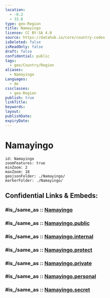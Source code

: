 ```yaml
---
location:
  - -0.2
  - 33.8
type: geo-Region
title: Namayingo
license: CC BY-SA 4.0
source: https://datahub.io/core/country-codes
isDeleted: false
isReadOnly: false
draft: false
confidential: public
tags:
  - geo/Country/Region
aliases:
  - Namayingo
Languages:
  - de
cssclasses:
  - geo-Region
publish: true
linkTitle:
keywords:
layout:
publishDate:
expiryDate:
---
```


# Namayingo

```leaflet
id: Namayingo
zoomFeatures: true 
minZoom: 2 
maxZoom: 18
geojsonFolder: ./Namayingo/
markerFolder: ./Namayingo/
```


## Confidential Links & Embeds: 

### #is_/same_as :: [Namayingo](/_Standards/Earth/Continent/Africa/Africa~Central/Uganda/regions~Uganda/Uganda~East/Namayingo.md) 

### #is_/same_as :: [Namayingo.public](/_public/Earth/Continent/Africa/Africa~Central/Uganda/regions~Uganda/Uganda~East/Namayingo.public.md) 

### #is_/same_as :: [Namayingo.internal](/_internal/Earth/Continent/Africa/Africa~Central/Uganda/regions~Uganda/Uganda~East/Namayingo.internal.md) 

### #is_/same_as :: [Namayingo.protect](/_protect/Earth/Continent/Africa/Africa~Central/Uganda/regions~Uganda/Uganda~East/Namayingo.protect.md) 

### #is_/same_as :: [Namayingo.private](/_private/Earth/Continent/Africa/Africa~Central/Uganda/regions~Uganda/Uganda~East/Namayingo.private.md) 

### #is_/same_as :: [Namayingo.personal](/_personal/Earth/Continent/Africa/Africa~Central/Uganda/regions~Uganda/Uganda~East/Namayingo.personal.md) 

### #is_/same_as :: [Namayingo.secret](/_secret/Earth/Continent/Africa/Africa~Central/Uganda/regions~Uganda/Uganda~East/Namayingo.secret.md)

